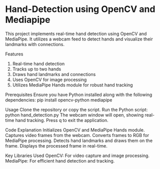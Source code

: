 # Hand-Detection using OpenCV and Mediapipe
This project implements real-time hand detection using OpenCV and MediaPipe. It utilizes a webcam feed to detect hands and visualize their landmarks with connections.

Features
1. Real-time hand detection
2. Tracks up to two hands
3. Draws hand landmarks and connections
4. Uses OpenCV for image processing
5. Utilizes MediaPipe Hands module for robust hand tracking

Prerequisites
Ensure you have Python installed along with the following dependencies:
pip install opencv-python mediapipe

Usage
Clone the repository or copy the script.
Run the Python script:
python hand_detection.py
The webcam window will open, showing real-time hand tracking.
Press q to exit the application.

Code Explanation
Initializes OpenCV and MediaPipe Hands module.
Captures video frames from the webcam.
Converts frames to RGB for MediaPipe processing.
Detects hand landmarks and draws them on the frame.
Displays the processed frame in real-time.

Key Libraries Used
OpenCV: For video capture and image processing.
MediaPipe: For efficient hand detection and tracking.
